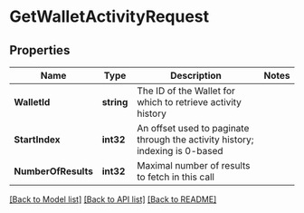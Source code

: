 # GetWalletActivityRequest

## Properties
Name | Type | Description | Notes
------------ | ------------- | ------------- | -------------
**WalletId** | **string** | The ID of the Wallet for which to retrieve activity history | 
**StartIndex** | **int32** | An offset used to paginate through the activity history; indexing is 0-based | 
**NumberOfResults** | **int32** | Maximal number of results to fetch in this call | 

[[Back to Model list]](../README.md#documentation-for-models) [[Back to API list]](../README.md#documentation-for-api-endpoints) [[Back to README]](../README.md)


